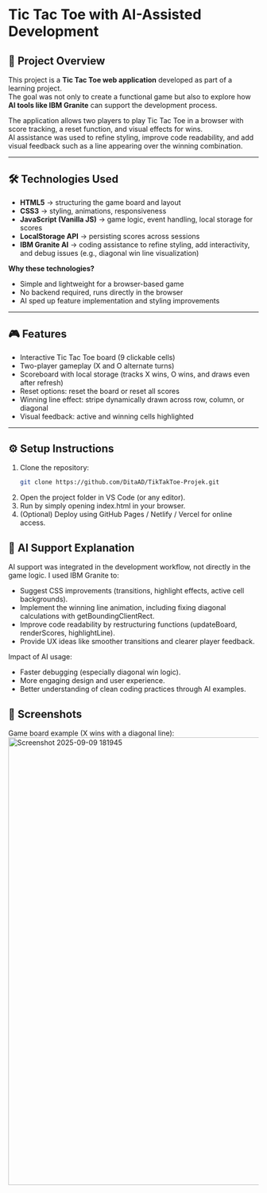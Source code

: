# Tic Tac Toe with AI-Assisted Development  

## 📖 Project Overview  
This project is a **Tic Tac Toe web application** developed as part of a learning project.  
The goal was not only to create a functional game but also to explore how **AI tools like IBM Granite** can support the development process.  

The application allows two players to play Tic Tac Toe in a browser with score tracking, a reset function, and visual effects for wins.  
AI assistance was used to refine styling, improve code readability, and add visual feedback such as a line appearing over the winning combination.  

---

## 🛠️ Technologies Used  
- **HTML5** → structuring the game board and layout  
- **CSS3** → styling, animations, responsiveness  
- **JavaScript (Vanilla JS)** → game logic, event handling, local storage for scores  
- **LocalStorage API** → persisting scores across sessions  
- **IBM Granite AI** → coding assistance to refine styling, add interactivity, and debug issues (e.g., diagonal win line visualization)  

**Why these technologies?**  
- Simple and lightweight for a browser-based game  
- No backend required, runs directly in the browser  
- AI sped up feature implementation and styling improvements  

---

## 🎮 Features  
- Interactive Tic Tac Toe board (9 clickable cells)  
- Two-player gameplay (X and O alternate turns)  
- Scoreboard with local storage (tracks X wins, O wins, and draws even after refresh)  
- Reset options: reset the board or reset all scores  
- Winning line effect: stripe dynamically drawn across row, column, or diagonal  
- Visual feedback: active and winning cells highlighted  

---

## ⚙️ Setup Instructions  

1. Clone the repository:  
   ```bash
   git clone https://github.com/DitaAD/TikTakToe-Projek.git
2. Open the project folder in VS Code (or any editor).
3. Run by simply opening index.html in your browser.
4. (Optional) Deploy using GitHub Pages / Netlify / Vercel for online access.

## 🤖 AI Support Explanation
AI support was integrated in the development workflow, not directly in the game logic.
I used IBM Granite to:
- Suggest CSS improvements (transitions, highlight effects, active cell backgrounds).
- Implement the winning line animation, including fixing diagonal calculations with getBoundingClientRect.
- Improve code readability by restructuring functions (updateBoard, renderScores, highlightLine).
- Provide UX ideas like smoother transitions and clearer player feedback.

Impact of AI usage:
- Faster debugging (especially diagonal win logic).
- More engaging design and user experience.
- Better understanding of clean coding practices through AI examples.

## 📸 Screenshots
Game board example (X wins with a diagonal line):
<img width="1918" height="902" alt="Screenshot 2025-09-09 181945" src="https://github.com/user-attachments/assets/688ba61c-4bc8-4439-87fe-c12ae0c90362" />
